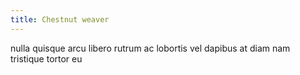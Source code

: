 ```yaml
---
title: Chestnut weaver
---
```


nulla quisque arcu libero rutrum ac lobortis vel dapibus at diam nam tristique tortor eu
